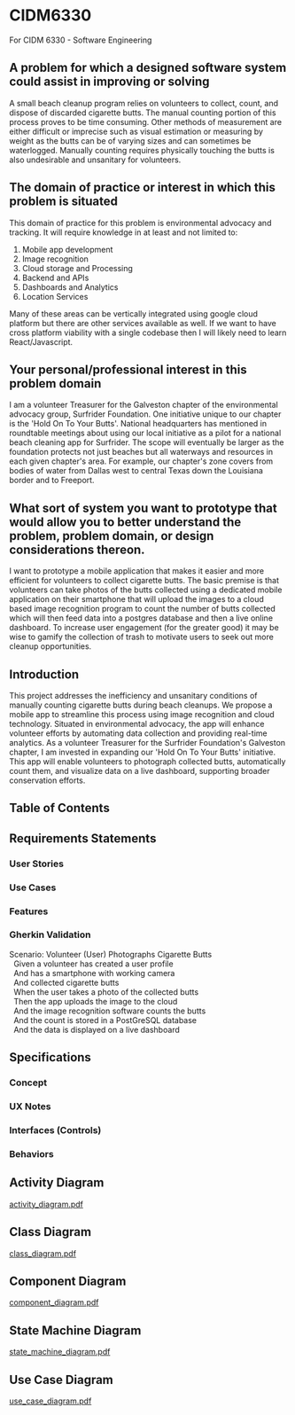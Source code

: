 # CIDM6330
  For CIDM 6330 - Software Engineering

## A problem for which a designed software system could assist in improving or solving
  A small beach cleanup program relies on volunteers to collect, count, and dispose of discarded cigarette butts. The manual counting portion of this process proves to be time consuming. Other methods of measurement are either difficult or imprecise such as visual estimation or measuring by weight as the butts can be of varying sizes and can sometimes be waterlogged. Manually counting requires physically touching the butts is also undesirable and unsanitary for volunteers.

## The domain of practice or interest in which this problem is situated
This domain of practice for this problem is environmental advocacy and tracking. It will require knowledge in at least and not limited to:
  1. Mobile app development
  2. Image recognition
  3. Cloud storage and Processing
  4. Backend and APIs
  5. Dashboards and Analytics
  6. Location Services

Many of these areas can be vertically integrated using google cloud platform but there are other services available as well. If we want to have cross platform viability with a single codebase then I will likely need to learn React/Javascript.

## Your personal/professional interest in this problem domain
  I am a volunteer Treasurer for the Galveston chapter of the environmental advocacy group, Surfrider Foundation. One initiative unique to our chapter is the 'Hold On To Your Butts'. National headquarters has mentioned in roundtable meetings about using our local initiative as a pilot for a national beach cleaning app for Surfrider. The scope will eventually be larger as the foundation protects not just beaches but all waterways and resources in each given chapter's area. For example, our chapter's zone covers from bodies of water from Dallas west to central Texas down the Louisiana border and to Freeport.

## What sort of system you want to prototype that would allow you to better understand the problem, problem domain, or design considerations thereon.
  I want to prototype a mobile application that makes it easier and more efficient for volunteers to collect cigarette butts. The basic premise is that volunteers can take photos of the butts collected using a dedicated mobile application on their smartphone that will upload the images to a cloud based image recognition program to count the number of butts collected which will then feed data into a postgres database and then a live online dashboard. To increase user engagement (for the greater good) it may be wise to gamify the collection of trash to motivate users to seek out more cleanup opportunities.






## Introduction

  This project addresses the inefficiency and unsanitary conditions of manually counting cigarette butts during beach cleanups. We propose a mobile app to streamline this process using image recognition and cloud technology. Situated in environmental advocacy, the app will enhance volunteer efforts by automating data collection and providing real-time analytics.
  As a volunteer Treasurer for the Surfrider Foundation's Galveston chapter, I am invested in expanding our 'Hold On To Your Butts' initiative. This app will enable volunteers to photograph collected butts, automatically count them, and visualize data on a live dashboard, supporting broader conservation efforts.

## Table of Contents



## Requirements Statements

###  User Stories

###  Use Cases

###  Features

###  Gherkin Validation

Scenario: Volunteer (User) Photographs Cigarette Butts
<br> &nbsp;    Given   a volunteer has created a user profile
<br> &nbsp;      And   has a smartphone with working camera
<br> &nbsp;      And   collected cigarette butts
<br> &nbsp;     When   the user takes a photo of the collected butts
<br> &nbsp;     Then   the app uploads the image to the cloud
<br> &nbsp;      And   the image recognition software counts the butts
<br> &nbsp;      And   the count is stored in a PostGreSQL database
<br> &nbsp;      And   the data is displayed on a live dashboard

## Specifications

###  Concept

###  UX Notes

###  Interfaces (Controls)

### Behaviors

## Activity Diagram
[activity_diagram.pdf](https://github.com/user-attachments/files/20154285/activity_diagram.pdf)

## Class Diagram
[class_diagram.pdf](https://github.com/user-attachments/files/20154286/class_diagram.pdf)

## Component Diagram
[component_diagram.pdf](https://github.com/user-attachments/files/20154290/component_diagram.pdf)

## State Machine Diagram
[state_machine_diagram.pdf](https://github.com/user-attachments/files/20154291/state_machine_diagram.pdf)

## Use Case Diagram
[use_case_diagram.pdf](https://github.com/user-attachments/files/20154293/use_case_diagram.pdf)


